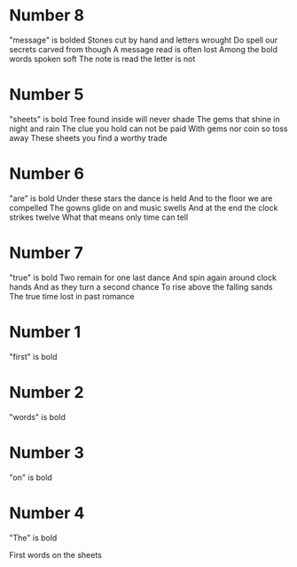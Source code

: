 # Number 8
"message" is bolded
Stones cut by hand and letters wrought
Do spell our secrets carved from though
A message read is often lost
Among the bold words spoken soft
The note is read the letter is not

# Number 5
"sheets" is bold
Tree found inside will never shade
The gems that shine in night and rain
The clue you hold can not be paid
With gems nor coin so toss away
These sheets you find a worthy trade

# Number 6
"are" is bold
Under these stars the dance is held
And to the floor we are compelled
The gowns glide on and music swells
And at the end the clock strikes twelve
What that means only time can tell

# Number 7
"true" is bold
Two remain for one last dance
And spin again around clock hands
And as they turn a second chance
To rise above the falling sands
The true time lost in past romance

# Number 1
"first" is bold

# Number 2
"words" is bold

# Number 3
"on" is bold

# Number 4
"The" is bold

First words on the sheets 